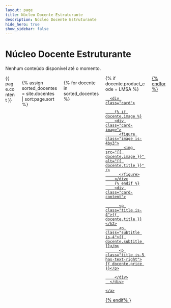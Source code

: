 ```yaml
---
layout: page
title: Núcleo Docente Estruturante
description: Núcleo Docente Estruturante
hide_hero: true
show_sidebar: false
---
```


# Núcleo Docente Estruturante

Nenhum conteúdo disponível até o momento.


<div class="columns is-multiline">

  <div class="column is-12">
    {{ page.content }}
  </div>

  {% assign sorted_docentes = site.docentes | sort:page.sort %}

  {% for docente in sorted_docentes %}

  <div class="column is-4-desktop is-6-tablet">
  {% if docente.product_code = LMSA %}
    <a href="{{ docente.url | prepend: site.baseurl }}">

      <div class="card">

        {% if docente.image %}
        <div class="card-image">
          <figure class="image is-4by3">
            <img src="{{ docente.image }}" alt="{{ docente.title }}" />
          </figure>
        </div>
        {% endif %}
        <div class="card-content">

          <p class="title is-4">{{ docente.title }}</h2>
          <p class="subtitle is-4">{{ docente.subtitle }}</p>
          <p class="title is-5 has-text-right">{{ docente.price }}</p>

        </div>
      </div>

    </a>
  {% endif% }
  </div>
{% endfor %}
</div>
